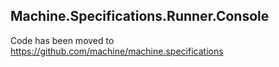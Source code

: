 ## Machine.Specifications.Runner.Console

Code has been moved to https://github.com/machine/machine.specifications

